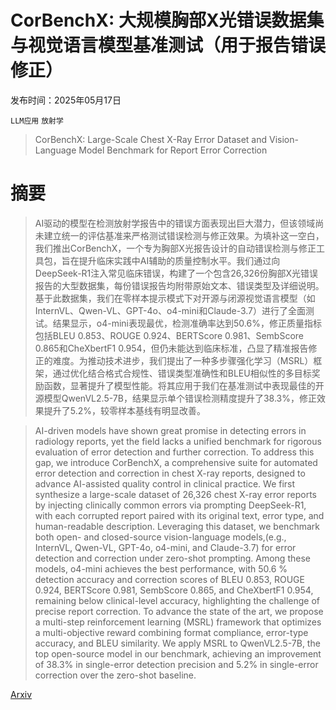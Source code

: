# CorBenchX: 大规模胸部X光错误数据集与视觉语言模型基准测试（用于报告错误修正）

发布时间：2025年05月17日

`LLM应用` `放射学`

> CorBenchX: Large-Scale Chest X-Ray Error Dataset and Vision-Language Model Benchmark for Report Error Correction

# 摘要

> AI驱动的模型在检测放射学报告中的错误方面表现出巨大潜力，但该领域尚未建立统一的评估基准来严格测试错误检测与修正效果。为填补这一空白，我们推出CorBenchX，一个专为胸部X光报告设计的自动错误检测与修正工具包，旨在提升临床实践中AI辅助的质量控制水平。我们通过向DeepSeek-R1注入常见临床错误，构建了一个包含26,326份胸部X光错误报告的大型数据集，每份错误报告均附带原始文本、错误类型及详细说明。基于此数据集，我们在零样本提示模式下对开源与闭源视觉语言模型（如InternVL、Qwen-VL、GPT-4o、o4-mini和Claude-3.7）进行了全面测试。结果显示，o4-mini表现最优，检测准确率达到50.6%，修正质量指标包括BLEU 0.853、ROUGE 0.924、BERTScore 0.981、SembScore 0.865和CheXbertF1 0.954，但仍未能达到临床标准，凸显了精准报告修正的难度。为推动技术进步，我们提出了一种多步骤强化学习（MSRL）框架，通过优化结合格式合规性、错误类型准确性和BLEU相似性的多目标奖励函数，显著提升了模型性能。将其应用于我们在基准测试中表现最佳的开源模型QwenVL2.5-7B，结果显示单个错误检测精度提升了38.3%，修正效果提升了5.2%，较零样本基线有明显改善。

> AI-driven models have shown great promise in detecting errors in radiology reports, yet the field lacks a unified benchmark for rigorous evaluation of error detection and further correction. To address this gap, we introduce CorBenchX, a comprehensive suite for automated error detection and correction in chest X-ray reports, designed to advance AI-assisted quality control in clinical practice. We first synthesize a large-scale dataset of 26,326 chest X-ray error reports by injecting clinically common errors via prompting DeepSeek-R1, with each corrupted report paired with its original text, error type, and human-readable description. Leveraging this dataset, we benchmark both open- and closed-source vision-language models,(e.g., InternVL, Qwen-VL, GPT-4o, o4-mini, and Claude-3.7) for error detection and correction under zero-shot prompting. Among these models, o4-mini achieves the best performance, with 50.6 % detection accuracy and correction scores of BLEU 0.853, ROUGE 0.924, BERTScore 0.981, SembScore 0.865, and CheXbertF1 0.954, remaining below clinical-level accuracy, highlighting the challenge of precise report correction. To advance the state of the art, we propose a multi-step reinforcement learning (MSRL) framework that optimizes a multi-objective reward combining format compliance, error-type accuracy, and BLEU similarity. We apply MSRL to QwenVL2.5-7B, the top open-source model in our benchmark, achieving an improvement of 38.3% in single-error detection precision and 5.2% in single-error correction over the zero-shot baseline.

[Arxiv](https://arxiv.org/abs/2505.12057)